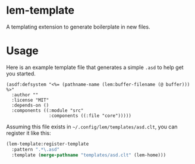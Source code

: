 # lem-template

A templating extension to generate boilerplate in new files.

# Usage

Here is an example template file that generates a simple `.asd` to help get you started.

```
(asdf:defsystem "<%= (pathname-name (lem:buffer-filename (@ buffer))) %>"
  :author ""
  :license "MIT"
  :depends-on ()
  :components ((:module "src"
                :components ((:file "core")))))
```

Assuming this file exists in `~/.config/lem/templates/asd.clt`, you can register it like this:

```lisp
(lem-template:register-template
  :pattern ".*\.asd"
  :template (merge-pathname "templates/asd.clt" (lem-home)))
```
